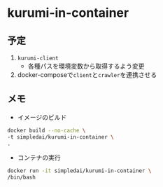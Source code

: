 # kurumi-in-container

## 予定

1. `kurumi-client`
   - 各種パスを環境変数から取得するよう変更
1. docker-composeで`client`と`crawler`を連携させる

## メモ

- イメージのビルド

```bash
docker build --no-cache \
-t simpledai/kurumi-in-container \
.
```

- コンテナの実行

```bash
docker run -it simpledai/kurumi-in-container \
/bin/bash
```
